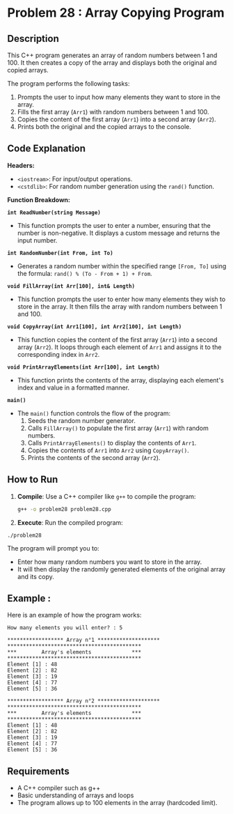 # Problem 28 : Array Copying Program

## Description
This C++ program generates an array of random numbers between 1 and 100. It then creates a copy of the array and displays both the original and copied arrays. 

The program performs the following tasks:
1. Prompts the user to input how many elements they want to store in the array.
2. Fills the first array (`Arr1`) with random numbers between 1 and 100.
3. Copies the content of the first array (`Arr1`) into a second array (`Arr2`).
4. Prints both the original and the copied arrays to the console.

## Code Explanation

**Headers:**
- `<iostream>`: For input/output operations.
- `<cstdlib>`: For random number generation using the `rand()` function.

**Function Breakdown:**

**`int ReadNumber(string Message)`**
- This function prompts the user to enter a number, ensuring that the number is non-negative. It displays a custom message and returns the input number.

**`int RandomNumber(int From, int To)`**
- Generates a random number within the specified range `[From, To]` using the formula: `rand() % (To - From + 1) + From`.

**`void FillArray(int Arr[100], int& Length)`**
- This function prompts the user to enter how many elements they wish to store in the array. It then fills the array with random numbers between 1 and 100.

**`void CopyArray(int Arr1[100], int Arr2[100], int Length)`**
- This function copies the content of the first array (`Arr1`) into a second array (`Arr2`). It loops through each element of `Arr1` and assigns it to the corresponding index in `Arr2`.

**`void PrintArrayElements(int Arr[100], int Length)`**
- This function prints the contents of the array, displaying each element's index and value in a formatted manner.

**`main()`**
- The `main()` function controls the flow of the program:
  1. Seeds the random number generator.
  2. Calls `FillArray()` to populate the first array (`Arr1`) with random numbers.
  3. Calls `PrintArrayElements()` to display the contents of `Arr1`.
  4. Copies the contents of `Arr1` into `Arr2` using `CopyArray()`.
  5. Prints the contents of the second array (`Arr2`).

## How to Run

1. **Compile**: Use a C++ compiler like `g++` to compile the program:
   ```bash
   g++ -o problem28 problem28.cpp
   ```

 2. **Execute**: Run the compiled program:
 ```
./problem28
 ```
The program will prompt you to:
  * Enter how many random numbers you want to store in the array.
  * It will then display the randomly generated elements of the original array and its copy.

## Example :
Here is an example of how the program works:

```
How many elements you will enter? : 5

****************** Array n°1 ********************
*******************************************
***        Array's elements             ***
*******************************************
Element [1] : 48
Element [2] : 82
Element [3] : 19
Element [4] : 77
Element [5] : 36

****************** Array n°2 ********************
*******************************************
***        Array's elements             ***
*******************************************
Element [1] : 48
Element [2] : 82
Element [3] : 19
Element [4] : 77
Element [5] : 36
```

## Requirements
- A C++ compiler such as g++
- Basic understanding of arrays and loops
- The program allows up to 100 elements in the array (hardcoded limit).